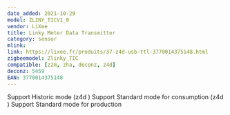 ```yaml
---
date_added: 2021-10-29
model: ZLINY_TICV1_0
vendor: LiXee
title: Linky Meter Data Transmitter
category: sensor
mlink: 
link: https://lixee.fr/produits/37-z4d-usb-ttl-3770014375148.html
zigbeemodel: Zlinky_TIC
compatible: [z2m, zha, deconz, z4d]
deconz: 5459
EAN: 3770014375148
---
```

Support Historic mode (z4d )
Support Standard mode for consumption (z4d )
Support Standard mode for production


